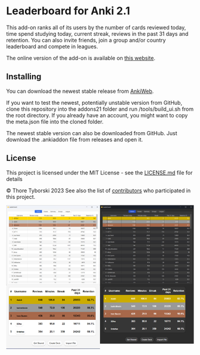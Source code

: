 # Leaderboard for Anki 2.1

This add-on ranks all of its users by the number of cards reviewed today, time spend studying today, current streak, reviews in the past 31 days and retention. You can also invite friends, join a group and/or country leaderboard and compete in leagues.

The online version of the add-on is available on [this website](https://ankileaderboard.pythonanywhere.com/).

## Installing
You can download the newest stable release from [AnkiWeb](https://ankiweb.net/shared/info/41708974).

If you want to test the newest, potentially unstable version from GitHub, clone this repository into the addons21 folder and run /tools/build_ui.sh from the root directory. If you already have an account, you might want to copy the meta.json file into the cloned folder.

The newest stable version can also be downloaded from GitHub. Just download the .ankiaddon file from releases and open it.

## License

This project is licensed under the MIT License - see the [LICENSE.md](https://github.com/ThoreBor/Anki_Leaderboard/blob/master/LICENSE) file for details

© Thore Tyborski 2023 
See also the list of [contributors](https://github.com/ThoreBor/Anki_Leaderboard/contributors) who participated in this project.

<img src="screenshots/lb_light.png" align="left" width="50%" height="50%"></img>
<img src="screenshots/lb_dark.png" align="left" width="50%" height="50%"></img>
<img src="screenshots/homescreen_light.png" align="left" width="50%" height="50%"></img>
<img src="screenshots/homescreen_dark.png" align="left" width="50%" height="50%"></img>